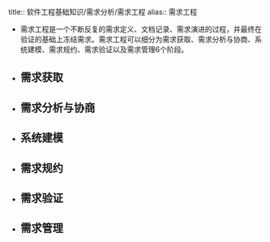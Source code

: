 title:: 软件工程基础知识/需求分析/需求工程
alias:: 需求工程

- 需求工程是一个不断反复的需求定义、文档记录、需求演进的过程，并最终在验证的基础上冻结需求。需求工程可以细分为需求获取、需求分析与协商、系统建模、需求规约、需求验证以及需求管理6个阶段。
- ## 需求获取
- ## 需求分析与协商
- ## 系统建模
- ## 需求规约
- ## 需求验证
- ## 需求管理